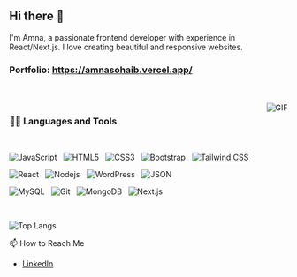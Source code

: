 ## Hi there 👋

I'm Amna, a passionate frontend developer with experience in React/Next.js. I love creating beautiful and responsive websites.

### Portfolio: https://amnasohaib.vercel.app/

<br />
<br />

  <img align="right" alt="GIF" src="https://media.giphy.com/media/836HiJc7pgzy8iNXCn/giphy.gif" />
  
### 👨‍💻 Languages and Tools

<br />

![JavaScript](https://img.shields.io/badge/-JavaScript-black?style=flat&logo=javascript&link=https://github.com/amnasohaib)
&nbsp;
![HTML5](https://img.shields.io/badge/-HTML5-E34F26?style=flat&logo=html5&logoColor=white&link=https://github.com/amnasohaib)
&nbsp;
![CSS3](https://img.shields.io/badge/-CSS3-1572B6?style=flat&logo=css3&link=https://github.com/amnasohaib)
&nbsp;
![Bootstrap](https://img.shields.io/badge/-Bootstrap-563D7C?style=flat&logo=bootstrap&link=https://github.com/amnasohaib)
&nbsp;
[![Tailwind CSS](https://img.shields.io/badge/-Tailwind%20CSS-38B2AC?style=flat&logo=tailwind-css&logoColor=white&link=https://github.com/amnasohaib)](https://github.com/amnasohaib)


![React](https://img.shields.io/badge/-React-black?style=flat&logo=react&link=https://github.com/amnasohaib)
&nbsp;
![Nodejs](https://img.shields.io/badge/-Nodejs-green?style=flat&logo=Node.js&link=https://github.com/amnasohaib)
&nbsp;
![WordPress](https://img.shields.io/badge/-WordPress-blue?style=flat&logo=wordpress&link=https://github.com/amnasohaib)
&nbsp;
![JSON](https://img.shields.io/badge/-json-02569B?style=flat&logo=json&link=https://github.com/amnasohaib)

![MySQL](https://img.shields.io/badge/-MySQL-black?style=flat&logo=mysql&link=https://github.com/amnasohaib)
&nbsp;
![Git](https://img.shields.io/badge/-Git-black?style=flat&logo=git&link=https://github.com/amnasohaib)
&nbsp;
![MongoDB](https://img.shields.io/badge/-MongoDB-FCA121?style=flat&logo=mongodb&link=https://github.com/amnasohaib)
&nbsp;
![Next.js](https://img.shields.io/badge/-Next.js-black?style=flat&logo=next.js)

<br />

![Top Langs](https://github-readme-stats.vercel.app/api/top-langs/?username=amnasohaib&layout=compact)

📫 How to Reach Me
- [LinkedIn](https://www.linkedin.com/in/amna-sohaib-430a6b25b/)

<!--
**amnasohaib/amnasohaib** is a ✨ _special_ ✨ repository because its `README.md` (this file) appears on your GitHub profile.

Here are some ideas to get you started:

- 🔭 I’m currently working on ...
- 🌱 I’m currently learning ...
- 👯 I’m looking to collaborate on ...
- 🤔 I’m looking for help with ...
- 💬 Ask me about ...
- 📫 How to reach me: ...
- 😄 Pronouns: ...
- ⚡ Fun fact: ...
-->
